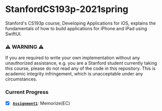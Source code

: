 # StanfordCS193p-2021spring
Stanford's CS193p course, Developing Applications for iOS, explains the fundamentals of how to build applications for iPhone and iPad using SwiftUI.

### :warning: WARNING :warning:

If you are required to write your own implementation without any unauthorized assistance, e.g. you are a Stanford student currently taking this course, please do not read any of the code in this repository. This is academic integrity infringement, which is unacceptable under any circumstances.

### Current Progress
- [x] [**`Assignment1`**](https://github.com/ibiza19/StanfordCS193p-2021spring/tree/main/Assignment1): Memorize(EC)
